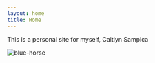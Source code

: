 ```yaml
---
layout: home
title: Home
---
```


This is a personal site for myself, Caitlyn Sampica

![blue-horse](./media/blue-horse.png)